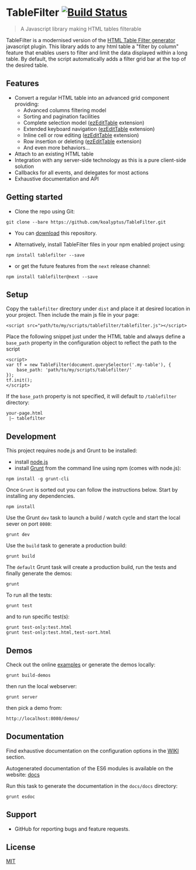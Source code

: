 TableFilter [![Build Status](https://api.travis-ci.org/koalyptus/TableFilter.svg?branch=master)](https://travis-ci.org/koalyptus/TableFilter)
===========================

> A Javascript library making HTML tables filterable

TableFilter is a modernised version of the [HTML Table Filter generator](http://tablefilter.free.fr) javascript plugin.
This library adds to any html table a "filter by column" feature that enables
users to filter and limit the data displayed within a long table. By default, the script automatically adds a filter grid bar at the top of the desired table.

## Features
* Convert a regular HTML table into an advanced grid component providing:
    * Advanced columns filtering model
    * Sorting and pagination facilities
    * Complete selection model ([ezEditTable](http://codecanyon.net/item/ezedittable-enhance-html-tables/2425123?ref=koalyptus) extension)
    * Extended keyboard navigation ([ezEditTable](http://codecanyon.net/item/ezedittable-enhance-html-tables/2425123?ref=koalyptus) extension)
    * Inline cell or row editing ([ezEditTable](http://codecanyon.net/item/ezedittable-enhance-html-tables/2425123?ref=koalyptus) extension)
    * Row insertion or deleting ([ezEditTable](http://codecanyon.net/item/ezedittable-enhance-html-tables/2425123?ref=koalyptus) extension)
    * And even more behaviors...
* Attach to an existing HTML table
* Integration with any server-side technology as this is a pure client-side
solution
* Callbacks for all events, and delegates for most actions
* Exhaustive documentation and API

## Getting started
* Clone the repo using Git:
```shell
git clone --bare https://github.com/koalyptus/TableFilter.git
```

* You can [download](https://github.com/koalyptus/TableFilter/archive/master.zip) this repository.

* Alternatively, install TableFilter files in your npm enabled project using:
```shell
npm install tablefilter --save
``` 
* or get the future features from the ``next`` release channel:
```shell
npm install tablefilter@next --save
```

## Setup
Copy the ``tablefilter`` directory under ``dist`` and place it at desired location in your project. Then include the main js file in your page:
```shell
<script src="path/to/my/scripts/tablefilter/tablefilter.js"></script>
```
Place the following snippet just under the HTML table and always define a ``base_path`` property in the configuration object to reflect the path to the script
```shell
<script>
var tf = new TableFilter(document.querySelector('.my-table'), {
    base_path: 'path/to/my/scripts/tablefilter/'
});
tf.init();
</script>
```
If the ``base_path`` property is not specified, it will default to ``/tablefilter`` directory:
```shell
your-page.html
 |— tablefilter
``` 

## Development
This project requires node.js and Grunt to be installed:
- install [node.js](https://nodejs.org/)
- install [Grunt](http://gruntjs.com/getting-started) from the command line using npm (comes with node.js):
```shell
npm install -g grunt-cli
```
Once ``Grunt`` is sorted out you can follow the instructions below.
Start by installing any dependencies.

```shell
npm install
```
Use the Grunt ``dev`` task to launch a build / watch cycle and start the local
sever on port ``8080``:

```shell
grunt dev
```

Use the ``build`` task to generate a production build:

```shell
grunt build
```

The ``default`` Grunt task will create a production build, run the tests and finally generate the demos:

```shell
grunt
```

To run all the tests:

```shell
grunt test
```

and to run specific test(s):

```shell
grunt test-only:test.html
grunt test-only:test.html,test-sort.html
```

## Demos
Check out the online [examples](http://koalyptus.github.io/TableFilter/examples) or generate the demos locally:
```shell
grunt build-demos
```
then run the local webserver:
```shell
grunt server
```
then pick a demo from:
```shell
http://localhost:8080/demos/
```

## Documentation
Find exhaustive documentation on the configuration options in the [WIKI](https://github.com/koalyptus/TableFilter/wiki) section.

Autogenerated documentation of the ES6 modules is available on the website: [docs](http://koalyptus.github.io/TableFilter/docs)

Run this task to generate the documentation in the ``docs/docs`` directory:
```shell
grunt esdoc
```


## Support
* GitHub for reporting bugs and feature requests.

## License
[MIT](LICENSE)






